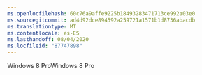 ```yaml
---
ms.openlocfilehash: 60c76a9affe9225b18493283471713ce992a03e0
ms.sourcegitcommit: ad4d92dce894592a259721a1571b1d8736abacdb
ms.translationtype: MT
ms.contentlocale: es-ES
ms.lasthandoff: 08/04/2020
ms.locfileid: "87747898"
---
```

<span data-ttu-id="8171f-101">Windows 8 Pro</span><span class="sxs-lookup"><span data-stu-id="8171f-101">Windows 8 Pro</span></span>
